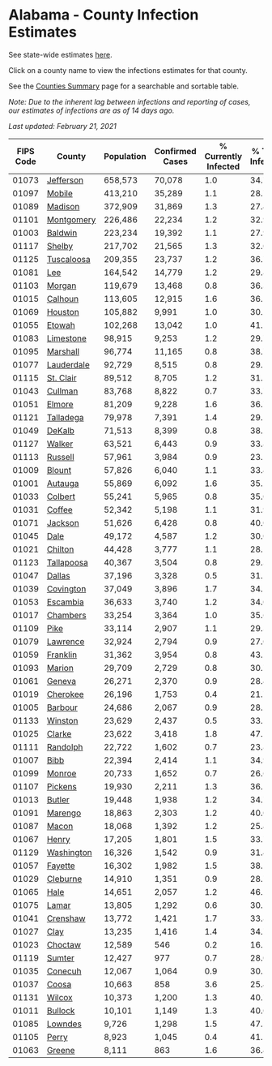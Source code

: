 # Alabama - County Infection Estimates

See state-wide estimates [here](/infections/us-al).

Click on a county name to view the infections estimates for that county.

See the [Counties Summary](/infections/summary-counties) page for a searchable and sortable table.

*Note: Due to the inherent lag between infections and reporting of cases, our estimates of infections are as of 14 days ago.*

*Last updated: February 21, 2021*

|   FIPS Code |                   County |   Population |   Confirmed Cases |   % Currently Infected |   % Total Infected |
|-------------|--------------------------|--------------|-------------------|------------------------|--------------------|
|       01073 |   [Jefferson](jefferson) |      658,573 |            70,078 |                    1.0 |               34.7 |
|       01097 |         [Mobile](mobile) |      413,210 |            35,289 |                    1.1 |               28.7 |
|       01089 |       [Madison](madison) |      372,909 |            31,869 |                    1.3 |               27.4 |
|       01101 | [Montgomery](montgomery) |      226,486 |            22,234 |                    1.2 |               32.9 |
|       01003 |       [Baldwin](baldwin) |      223,234 |            19,392 |                    1.1 |               27.9 |
|       01117 |         [Shelby](shelby) |      217,702 |            21,565 |                    1.3 |               32.0 |
|       01125 | [Tuscaloosa](tuscaloosa) |      209,355 |            23,737 |                    1.2 |               36.7 |
|       01081 |               [Lee](lee) |      164,542 |            14,779 |                    1.2 |               29.8 |
|       01103 |         [Morgan](morgan) |      119,679 |            13,468 |                    0.8 |               36.3 |
|       01015 |       [Calhoun](calhoun) |      113,605 |            12,915 |                    1.6 |               36.1 |
|       01069 |       [Houston](houston) |      105,882 |             9,991 |                    1.0 |               30.2 |
|       01055 |         [Etowah](etowah) |      102,268 |            13,042 |                    1.0 |               41.1 |
|       01083 |   [Limestone](limestone) |       98,915 |             9,253 |                    1.2 |               29.7 |
|       01095 |     [Marshall](marshall) |       96,774 |            11,165 |                    0.8 |               38.7 |
|       01077 | [Lauderdale](lauderdale) |       92,729 |             8,515 |                    0.8 |               29.1 |
|       01115 |   [St. Clair](st.-clair) |       89,512 |             8,705 |                    1.2 |               31.2 |
|       01043 |       [Cullman](cullman) |       83,768 |             8,822 |                    0.7 |               33.7 |
|       01051 |         [Elmore](elmore) |       81,209 |             9,228 |                    1.6 |               36.7 |
|       01121 |   [Talladega](talladega) |       79,978 |             7,391 |                    1.4 |               29.5 |
|       01049 |         [DeKalb](dekalb) |       71,513 |             8,399 |                    0.8 |               38.2 |
|       01127 |         [Walker](walker) |       63,521 |             6,443 |                    0.9 |               33.8 |
|       01113 |       [Russell](russell) |       57,961 |             3,984 |                    0.9 |               23.2 |
|       01009 |         [Blount](blount) |       57,826 |             6,040 |                    1.1 |               33.4 |
|       01001 |       [Autauga](autauga) |       55,869 |             6,092 |                    1.6 |               35.2 |
|       01033 |       [Colbert](colbert) |       55,241 |             5,965 |                    0.8 |               35.0 |
|       01031 |         [Coffee](coffee) |       52,342 |             5,198 |                    1.1 |               31.9 |
|       01071 |       [Jackson](jackson) |       51,626 |             6,428 |                    0.8 |               40.0 |
|       01045 |             [Dale](dale) |       49,172 |             4,587 |                    1.2 |               30.0 |
|       01021 |       [Chilton](chilton) |       44,428 |             3,777 |                    1.1 |               28.1 |
|       01123 | [Tallapoosa](tallapoosa) |       40,367 |             3,504 |                    0.8 |               29.3 |
|       01047 |         [Dallas](dallas) |       37,196 |             3,328 |                    0.5 |               31.2 |
|       01039 |   [Covington](covington) |       37,049 |             3,896 |                    1.7 |               34.1 |
|       01053 |     [Escambia](escambia) |       36,633 |             3,740 |                    1.2 |               34.0 |
|       01017 |     [Chambers](chambers) |       33,254 |             3,364 |                    1.0 |               35.6 |
|       01109 |             [Pike](pike) |       33,114 |             2,907 |                    1.1 |               29.3 |
|       01079 |     [Lawrence](lawrence) |       32,924 |             2,794 |                    0.9 |               27.0 |
|       01059 |     [Franklin](franklin) |       31,362 |             3,954 |                    0.8 |               43.2 |
|       01093 |         [Marion](marion) |       29,709 |             2,729 |                    0.8 |               30.7 |
|       01061 |         [Geneva](geneva) |       26,271 |             2,370 |                    0.9 |               28.4 |
|       01019 |     [Cherokee](cherokee) |       26,196 |             1,753 |                    0.4 |               21.7 |
|       01005 |       [Barbour](barbour) |       24,686 |             2,067 |                    0.9 |               28.2 |
|       01133 |       [Winston](winston) |       23,629 |             2,437 |                    0.5 |               33.5 |
|       01025 |         [Clarke](clarke) |       23,622 |             3,418 |                    1.8 |               47.1 |
|       01111 |     [Randolph](randolph) |       22,722 |             1,602 |                    0.7 |               23.8 |
|       01007 |             [Bibb](bibb) |       22,394 |             2,414 |                    1.1 |               34.9 |
|       01099 |         [Monroe](monroe) |       20,733 |             1,652 |                    0.7 |               26.6 |
|       01107 |       [Pickens](pickens) |       19,930 |             2,211 |                    1.3 |               36.1 |
|       01013 |         [Butler](butler) |       19,448 |             1,938 |                    1.2 |               34.7 |
|       01091 |       [Marengo](marengo) |       18,863 |             2,303 |                    1.2 |               40.0 |
|       01087 |           [Macon](macon) |       18,068 |             1,392 |                    1.2 |               25.4 |
|       01067 |           [Henry](henry) |       17,205 |             1,801 |                    1.5 |               33.7 |
|       01129 | [Washington](washington) |       16,326 |             1,542 |                    0.9 |               31.4 |
|       01057 |       [Fayette](fayette) |       16,302 |             1,982 |                    1.5 |               38.1 |
|       01029 |     [Cleburne](cleburne) |       14,910 |             1,351 |                    0.9 |               28.7 |
|       01065 |             [Hale](hale) |       14,651 |             2,057 |                    1.2 |               46.2 |
|       01075 |           [Lamar](lamar) |       13,805 |             1,292 |                    0.6 |               30.2 |
|       01041 |     [Crenshaw](crenshaw) |       13,772 |             1,421 |                    1.7 |               33.8 |
|       01027 |             [Clay](clay) |       13,235 |             1,416 |                    1.4 |               34.7 |
|       01023 |       [Choctaw](choctaw) |       12,589 |               546 |                    0.2 |               16.2 |
|       01119 |         [Sumter](sumter) |       12,427 |               977 |                    0.7 |               28.0 |
|       01035 |       [Conecuh](conecuh) |       12,067 |             1,064 |                    0.9 |               30.2 |
|       01037 |           [Coosa](coosa) |       10,663 |               858 |                    3.6 |               25.4 |
|       01131 |         [Wilcox](wilcox) |       10,373 |             1,200 |                    1.3 |               40.7 |
|       01011 |       [Bullock](bullock) |       10,101 |             1,149 |                    1.3 |               40.0 |
|       01085 |       [Lowndes](lowndes) |        9,726 |             1,298 |                    1.5 |               47.5 |
|       01105 |           [Perry](perry) |        8,923 |             1,045 |                    0.4 |               41.1 |
|       01063 |         [Greene](greene) |        8,111 |               863 |                    1.6 |               36.4 |